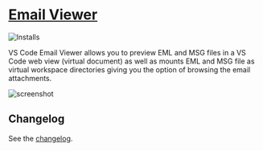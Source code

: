 # [Email Viewer](https://marketplace.visualstudio.com/items?itemName=TomasHubelbauer.email-viewer)
![Installs](https://vsmarketplacebadge.apphb.com/installs-short/TomasHubelbauer.email-viewer.svg)

VS Code Email Viewer allows you to preview EML and MSG files in a VS Code web
view (virtual document) as well as mounts EML and MSG file as virtual workspace
directories giving you the option of browsing the email attachments.

![screenshot](screenshot.png)

## Changelog

See the [changelog](CHANGELOG.md).

